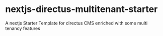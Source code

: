 # nextjs-directus-multitenant-starter
A nextjs Starter Template for directus CMS enriched with some multi tenancy features
